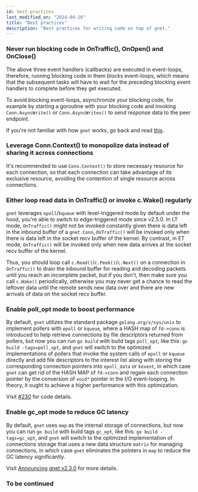 ```yaml
---
id: best-practices
last_modified_on: "2024-04-16"
title: "Best practices"
description: "Best practices for writing code on top of gnet."
---
```


### Never run blocking code in OnTraffic(), OnOpen() and OnClose()

The above three event handlers (callbacks) are executed in event-loops, therefore, running blocking code in them blocks event-loops, which means that the subsequent tasks will have to wait for the preceding blocking event handlers to complete before they get executed.

To avoid blocking event-loops, asynchronize your blocking code, for example by starting a goroutine with your blocking code and invoking `Conn.AsyncWrite()` or `Conn.AsyncWritev()` to send response data to the peer endpoint.

If you're not familiar with how `gnet` works, go back and read [this](https://gnet.host/docs/about/overview/#networking-model-of-multiple-threadsgoroutines).

### Leverage Conn.Context() to monopolize data instead of sharing it across connections

It's recommended to use `Conn.Context()` to store necessary resource for each connection, so that each connection can take advantage of its exclusive resource, avoiding the contention of single resource across connections.


### Either loop read data in OnTraffic() or invoke c.Wake() regularly

`gnet` leverages `epoll`/`kqueue` with level-triggered mode by default under the hood, you're able to switch to edge-triggered mode since v2.5.0. In LT mode, `OnTraffic()` might not be invoked constantly given there is data left in the inbound buffer of a `gnet.Conn`, `OnTraffic()` will be invoked only when there is data left in the socket recv buffer of the kernel. By contrast, in ET mode, `OnTraffic()` will be invoked only when new data arrives at the socket recv buffer of the kernel.

Thus, you should loop call `c.Read()`/`c.Peek()`/`c.Next()` on a connection in `OnTraffic()` to drain the inbound buffer for reading and decoding packets until you reach an incomplete packet, but if you don't, then make sure you call `c.Wake()` periodically, otherwise you may never get a chance to read the leftover data until the remote sends new data over and there are new arrivals of data on the socket recv buffer.

### Enable poll_opt mode to boost performance

By default, `gnet` utilizes the standard package `golang.org/x/sys/unix` to implement pollers with `epoll` or `kqueue`, where a HASH map of `fd->conn` is introduced to help retrieve connections by file descriptors returned from pollers, but now you can run `go build` with build tags `poll_opt`, like this: `go build -tags=poll_opt`, and `gnet` will switch to the optimized implementations of pollers that invoke the system calls of `epoll` or `kqueue` directly and add file descriptors to the interest list along with storing the corresponding connection pointers into `epoll_data` or `kevent`, in which case `gnet` can get rid of the HASH MAP of `fd->conn` and regain each connection pointer by the conversion of `void*` pointer in the I/O event-looping. In theory, it ought to achieve a higher performance with this optimization.

Visit [#230](https://github.com/panjf2000/gnet/pull/230) for code details.

### Enable gc_opt mode to reduce GC latency

By default, `gnet` uses `map` as the internal storage of connections, but now you can run `go build` with build tags `gc_opt`, like this: `go build -tags=gc_opt`, and `gnet` will switch to the optimized implementation of connections storage that uses a new data structure `matrix` for managing connections, in which case `gnet` eliminates the pointers in `map` to reduce the GC latency significantly.

Visit [Announcing gnet v2.3.0](https://gnet.host/blog/announcing-gnet-v2-3-0/) for more details.

### To be continued
